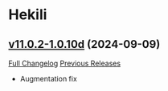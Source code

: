 # Hekili

## [v11.0.2-1.0.10d](https://github.com/Hekili/hekili/tree/v11.0.2-1.0.10d) (2024-09-09)
[Full Changelog](https://github.com/Hekili/hekili/compare/v11.0.2-1.0.10c...v11.0.2-1.0.10d) [Previous Releases](https://github.com/Hekili/hekili/releases)

- Augmentation fix  
